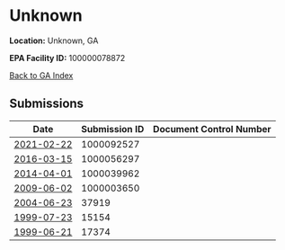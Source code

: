 # Unknown

**Location:** Unknown, GA

**EPA Facility ID:** 100000078872

[Back to GA Index](../../index.md)

## Submissions

| Date | Submission ID | Document Control Number |
|------|--------------|-------------------------|
| [2021-02-22](submissions/1000092527.md) | 1000092527 |  |
| [2016-03-15](submissions/1000056297.md) | 1000056297 |  |
| [2014-04-01](submissions/1000039962.md) | 1000039962 |  |
| [2009-06-02](submissions/1000003650.md) | 1000003650 |  |
| [2004-06-23](submissions/37919.md) | 37919 |  |
| [1999-07-23](submissions/15154.md) | 15154 |  |
| [1999-06-21](submissions/17374.md) | 17374 |  |
